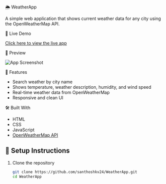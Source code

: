 🌦️ WeatherApp

A simple web application that shows current weather data for any city using the OpenWeatherMap API.

🔗 Live Demo

[Click here to view the live app](https://santhoshkv24.github.io/WeatherApp/)

📸 Preview

![App Screenshot](screenshot.png) <!-- Replace with actual screenshot path if available -->

🚀 Features

- Search weather by city name
- Shows temperature, weather description, humidity, and wind speed
- Real-time weather data from OpenWeatherMap
- Responsive and clean UI

🛠️ Built With

- HTML
- CSS
- JavaScript
- [OpenWeatherMap API](https://openweathermap.org/api)

## 🔧 Setup Instructions

1. Clone the repository
   ```bash
   git clone https://github.com/santhoshkv24/WeatherApp.git
   cd WeatherApp
